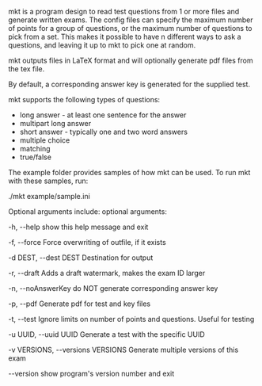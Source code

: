 mkt is a program design to read test questions from 1 or more files and
generate written exams.  The config files can specify the maximum number of
points for a group of questions, or the maximum number of questions to pick
from a set.  This makes it possible to have n different ways to ask a
questions, and leaving it up to mkt to pick one at random.  

mkt outputs files in LaTeX format and will optionally generate pdf files from
the tex file.  

By default, a corresponding answer key is generated for the supplied test.

mkt supports the following types of questions:

* long answer - at least one sentence for the answer
* multipart long answer 
* short answer - typically one and two word answers
* multiple choice
* matching
* true/false

The example folder provides samples of how mkt can be used. To run mkt with
these samples, run:

   ./mkt example/sample.ini 

Optional arguments include:
optional arguments:

  -h, --help            show this help message and exit

  -f, --force           Force overwriting of outfile, if it exists

  -d DEST, --dest DEST  Destination for output

  -r, --draft           Adds a draft watermark, makes the exam ID larger

  -n, --noAnswerKey     do NOT generate corresponding answer key

  -p, --pdf             Generate pdf for test and key files

  -t, --test            Ignore limits on number of points and questions.
                        Useful for testing

  -u UUID, --uuid UUID  Generate a test with the specific UUID

  -v VERSIONS, --versions VERSIONS
                        Generate multiple versions of this exam

  --version             show program's version number and exit
